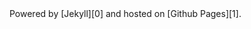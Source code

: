 
<div id="site-footer">
    Powered by [Jekyll][0] and hosted on [Github Pages][1].
</div>

[0]: http://jekyllrb.com/‎ "Jekyll Official Site"
[1]: http://pages.github.com/ "Github Pages"